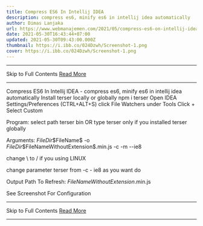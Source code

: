 ```yaml
---
title: Compress ES6 In Intellij IDEA
description: compress es6, minify es6 in intellij idea automatically
author: Dimas Lanjaka
url: https://www.webmanajemen.com/2021/05/compress-es6-on-intellij-idea.html
date: 2021-05-30T16:43:44+07:00
updated: 2021-05-30T09:43:00.000Z
thumbnail: https://i.ibb.co/024Dzwh/Screenshot-1.png
cover: https://i.ibb.co/024Dzwh/Screenshot-1.png
---
```


<hr/> Skip to Full Contents <a href="https://www.webmanajemen.com/2021/05/compress-es6-on-intellij-idea.html" rel="follow" class="button" id="read-more">Read More</a> <hr/> Compress ES6 In Intellij IDEA - compress es6, minify es6 in intellij idea automatically Install terser locally or globally npm i terser
Open IDEA Settings/Preferences (CTRL+ALT+S)
click File Watchers under Tools
Click + Select Custom

Program: select path terser bin OR type terser only if you installed terser globally


Arguments: $FileDir$\$FileName$ -o $FileDir$\$FileNameWithoutExtension$.min.js -c -m --ie8



change \ to / if you using LINUX




change parameter terser from -c - ie8 as you want do



Output Path To Refresh: $FileNameWithoutExtension$.min.js

See Screenshot For Configuration <hr/> Skip to Full Contents <a href="https://www.webmanajemen.com/2021/05/compress-es6-on-intellij-idea.html" rel="follow" class="button" id="read-more">Read More</a> <hr/>
